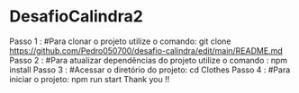 # DesafioCalindra2
Passo 1 :  #Para clonar o projeto utilize o comando: git clone https://github.com/Pedro050700/desafio-calindra/edit/main/README.md  Passo 2 :  #Para atualizar dependências do projeto utilize o comando : npm install  Passo 3 :  #Acessar o diretório do projeto: cd Clothes  Passo 4 :  #Para iniciar o projeto: npm run start  Thank you !!
